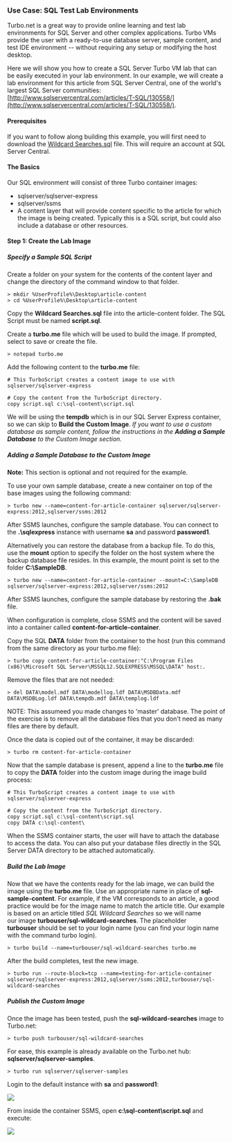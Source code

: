 ### Use Case: SQL Test Lab Environments

Turbo.net is a great way to provide online learning and test lab environments for SQL Server and other complex applications. Turbo VMs provide the user with a ready-to-use database server, sample content, and test IDE environment -- without requiring any setup or modifying the host desktop.

Here we will show you how to create a SQL Server Turbo VM lab that can be easily executed in your lab environment. In our example, we will create a lab environment for this article from SQL Server Central, one of the world's largest SQL Server communities: [http://www.sqlservercentral.com/articles/T-SQL/130558/](http://www.sqlservercentral.com/articles/T-SQL/130558/).

#### Prerequisites

If you want to follow along building this example, you will first need to download the [Wildcard Searches.sql](http://www.sqlservercentral.com/Files/Wildcard%20Searches.sql/27022.sql) file. This will require an account at SQL Server Central.

#### The Basics

Our SQL environment will consist of three Turbo container images:

* sqlserver/sqlserver-express
* sqlserver/ssms
* A content layer that will provide content specific to the article for which the image is being created. Typically this is a SQL script, but could also include a database or other resources.

#### Step 1: Create the Lab Image

##### Specify a Sample SQL Script

Create a folder on your system for the contents of the content layer and change the directory of the command window to that folder.
```
> mkdir %UserProfile%\Desktop\article-content
> cd %UserProfile%\Desktop\article-content
```

Copy the **Wildcard Searches.sql** file into the article-content folder. The SQL Script must be named **script.sql**.

Create a **turbo.me** file which will be used to build the image. If prompted, select to save or create the file. 
```
> notepad turbo.me
```

Add the following content to the **turbo.me** file:
```
# This TurboScript creates a content image to use with sqlserver/sqlserver-express

# Copy the content from the TurboScript directory.
copy script.sql c:\sql-content\script.sql
```

We will be using the **tempdb** which is in our SQL Server Express container, so we can skip to **Build the Custom Image**. _If you want to use a custom database as sample content, follow the instructions in the **Adding a Sample Database** to the Custom Image section._

##### Adding a Sample Database to the Custom Image

**Note:** This section is optional and not required for the example.

To use your own sample database, create a new container on top of the base images using the following command:
```
> turbo new --name=content-for-article-container sqlserver/sqlserver-express:2012,sqlserver/ssms:2012
```

After SSMS launches, configure the sample database. You can connect to the **.\sqlexpress** instance with username **sa** and password **password1**.

Alternatively you can restore the database from a backup file. To do this, use the **mount** option to specify the folder on the host system where the backup database file resides. In this example, the mount point is set to the folder **C:\SampleDB**.
```
> turbo new --name=content-for-article-container --mount=C:\SampleDB sqlserver/sqlserver-express:2012,sqlserver/ssms:2012
```

After SSMS launches, configure the sample database by restoring the **.bak** file.

When configuration is complete, close SSMS and the content will be saved into a container called **content-for-article-container**.

Copy the SQL **DATA** folder from the container to the host (run this command from the same directory as your turbo.me file):
```
> turbo copy content-for-article-container:"C:\Program Files (x86)\Microsoft SQL Server\MSSQL12.SQLEXPRESS\MSSQL\DATA" host:.
```

Remove the files that are not needed:
```
> del DATA\model.mdf DATA\modellog.ldf DATA\MSDBData.mdf DATA\MSDBLog.ldf DATA\tempdb.mdf DATA\templog.ldf
```
NOTE: This assumeed you made changes to 'master' database. The point of the exercise is to remove all the database files that you don't need as many files are there by default.

Once the data is copied out of the container, it may be discarded:
```
> turbo rm content-for-article-container
```

Now that the sample database is present, append a line to the **turbo.me** file to copy the **DATA** folder into the custom image during the image build process:
```
# This TurboScript creates a content image to use with sqlserver/sqlserver-express

# Copy the content from the TurboScript directory.
copy script.sql c:\sql-content\script.sql
copy DATA c:\sql-content\
```

When the SSMS container starts, the user will have to attach the database to access the data. You can also put your database files directly in the SQL Server DATA directory to be attached automatically.

##### Build the Lab Image

Now that we have the contents ready for the lab image, we can build the image using the **turbo.me** file. Use an appropriate name in place of **sql-sample-content**. For example, if the VM corresponds to an article, a good practice would be for the image name to match the article title. Our example is based on an article titled _SQL Wildcard Searches_ so we will name our image **turbouser/sql-wildcard-searches**. The placeholder **turbouser** should be set to your login name (you can find your login name with the command turbo login).

```
> turbo build --name=turbouser/sql-wildcard-searches turbo.me
```

After the build completes, test the new image.

```
> turbo run --route-block=tcp --name=testing-for-article-container sqlserver/sqlserver-express:2012,sqlserver/ssms:2012,turbouser/sql-wildcard-searches
```

##### Publish the Custom Image

Once the image has been tested, push the **sql-wildcard-searches** image to Turbo.net:
```
> turbo push turbouser/sql-wildcard-searches
```

For ease, this example is already available on the Turbo.net hub: **sqlserver/sqlserver-samples**. 
```
> turbo run sqlserver/sqlserver-samples
```

Login to the default instance with **sa** and **password1**:

![](/docs/building/working_with_containers/sql1.png)

From inside the container SSMS, open **c:\sql-content\script.sql** and execute:

![](/docs/building/working_with_containers/sql2.png)


